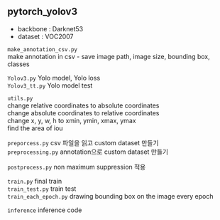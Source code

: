 ## pytorch_yolov3
- backbone : Darknet53
- dataset : VOC2007

`make_annotation_csv.py`  
make annotation in csv - save image path, image size, bounding box, classes

`Yolov3.py` Yolo model, Yolo loss   
`Yolov3_tt.py` Yolo model test

`utils.py`  
change relative coordinates to absolute coordinates   
change absolute coordinates to relative coordinates  
change x, y, w, h to xmin, ymin, xmax, ymax  
find the area of iou 

`preporcess.py`
csv 파일을 읽고 custom dataset 만들기  
`preprocessing.py`
annotation으로 custom dataset 만들기

`postprocess.py` non maximum suppression 적용

`train.py` final train  
`train_test.py` train test  
`train_each_epoch.py`
drawing bounding box on the image every epoch

`inference` inference code

